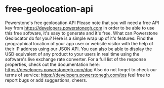 # free-geolocation-api
Powerstone's free geolocation API
Please note that you will need a free API key from https://developers.powerstonegh.com in order to be able to use this free software, it's easy to generate and it's free.
What can Powerstone Geolocator do for you? Here is a simple wrap up of it's features:
Find the geographical location of your app user or website visitor with the help of their IP address using our JSON API.
You can also be able to display the USD equivalent of any product to your users in real time using the software's live exchange rate converter.
For a full list of the response properties, check out the documentation here: https://developers.powerstonegh.com/doc
Also do not forget to check our terms of service: https://developers.powerstonegh.com/tos feel free to report bugs or add suggestions, cheers.
